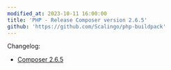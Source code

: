 ```yaml
---
modified_at: 2023-10-11 16:00:00
title: 'PHP - Release Composer version 2.6.5'
github: 'https://github.com/Scalingo/php-buildpack'
---
```


Changelog:

* [Composer 2.6.5](https://github.com/composer/composer/releases/tag/2.6.5)
